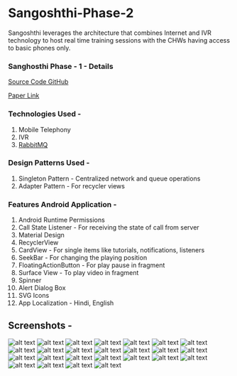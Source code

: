 # Sangoshthi-Phase-2
Sangoshthi leverages the architecture that combines Internet and IVR technology to host real time training sessions with the CHWs having access to basic phones only.

### Sanghosthi Phase - 1 - Details
[Source Code GitHub](https://github.com/deepak15013/Sangoshthi)

[Paper Link](http://dl.acm.org/citation.cfm?id=3052624)

### Technologies Used - 
1. Mobile Telephony
2. IVR
3. [RabbitMQ](https://www.rabbitmq.com/)

### Design Patterns Used -
1. Singleton Pattern - Centralized network and queue operations
2. Adapter Pattern - For recycler views

### Features Android Application -
1. Android Runtime Permissions
2. Call State Listener - For receiving the state of call from server
3. Material Design
4. RecyclerView
5. CardView - For single items like tutorials, notifications, listeners
6. SeekBar - For changing the playing position
7. FloatingActionButton - For play pause in fragment
8. Surface View - To play video in fragment
9. Spinner
10. Alert Dialog Box
11. SVG Icons
12. App Localization - Hindi, English

## Screenshots -
![alt text](https://github.com/deepak15013/Sangoshthi-Phase-2/blob/master/Screenshots/Screenshot_1.jpeg "Runtime Permissions")
![alt text](https://github.com/deepak15013/Sangoshthi-Phase-2/blob/master/Screenshots/Screenshot_2.jpeg "Runtime Permissions")
![alt text](https://github.com/deepak15013/Sangoshthi-Phase-2/blob/master/Screenshots/Screenshot_3.jpeg "Login Screen")
![alt text](https://github.com/deepak15013/Sangoshthi-Phase-2/blob/master/Screenshots/Screenshot_4.jpeg "Phone number added")
![alt text](https://github.com/deepak15013/Sangoshthi-Phase-2/blob/master/Screenshots/Screenshot_5.jpeg "Home Activity")
![alt text](https://github.com/deepak15013/Sangoshthi-Phase-2/blob/master/Screenshots/Screenshot_6.jpeg "Notifications Empty")
![alt text](https://github.com/deepak15013/Sangoshthi-Phase-2/blob/master/Screenshots/Screenshot_7.jpeg "Notifications")
![alt text](https://github.com/deepak15013/Sangoshthi-Phase-2/blob/master/Screenshots/Screenshot_8.jpeg "Tutorials Activity")
![alt text](https://github.com/deepak15013/Sangoshthi-Phase-2/blob/master/Screenshots/Screenshot_9.jpg "Tutorials Activity")
![alt text](https://github.com/deepak15013/Sangoshthi-Phase-2/blob/master/Screenshots/Screenshot_10.jpg "Audio Tutorial Fragment")
![alt text](https://github.com/deepak15013/Sangoshthi-Phase-2/blob/master/Screenshots/Screenshot_11.jpg "Audio Tutorial Fragment")
![alt text](https://github.com/deepak15013/Sangoshthi-Phase-2/blob/master/Screenshots/Screenshot_12.jpeg "Video Tutorial Fragment")
![alt text](https://github.com/deepak15013/Sangoshthi-Phase-2/blob/master/Screenshots/Screenshot_13.jpeg "Video Tutorial Fragment")
![alt text](https://github.com/deepak15013/Sangoshthi-Phase-2/blob/master/Screenshots/Screenshot_14.jpeg "Video Tutorial Fragment")
![alt text](https://github.com/deepak15013/Sangoshthi-Phase-2/blob/master/Screenshots/Screenshot_15.jpeg "Tutorials Locked and Unlocked")
![alt text](https://github.com/deepak15013/Sangoshthi-Phase-2/blob/master/Screenshots/Screenshot_16.jpeg "Show Details Activity")
![alt text](https://github.com/deepak15013/Sangoshthi-Phase-2/blob/master/Screenshots/Screenshot_17.jpeg "Call Activity - Broadcaster")
![alt text](https://github.com/deepak15013/Sangoshthi-Phase-2/blob/master/Screenshots/Screenshot_18.jpeg "Waiting for call")
![alt text](https://github.com/deepak15013/Sangoshthi-Phase-2/blob/master/Screenshots/Screenshot_19.jpeg "Call Received and Detected")
![alt text](https://github.com/deepak15013/Sangoshthi-Phase-2/blob/master/Screenshots/Screenshot_20.jpeg "Call Listeners")
![alt text](https://github.com/deepak15013/Sangoshthi-Phase-2/blob/master/Screenshots/Screenshot_21.jpeg "Show Activity")
![alt text](https://github.com/deepak15013/Sangoshthi-Phase-2/blob/master/Screenshots/Screenshot_22.jpeg "No Internet Toast")
![alt text](https://github.com/deepak15013/Sangoshthi-Phase-2/blob/master/Screenshots/Screenshot_23.jpeg "Please Wait")
![alt text](https://github.com/deepak15013/Sangoshthi-Phase-2/blob/master/Screenshots/Screenshot_24.jpeg "No Internet Dialog Box")
![alt text](https://github.com/deepak15013/Sangoshthi-Phase-2/blob/master/Screenshots/Screenshot_25.png "Show End Re-Confirmation")
